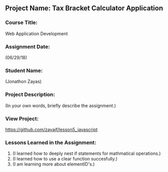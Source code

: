 ## Project Name:  Tax Bracket Calculator Application

### Course Title:
Web Application Development

### Assignment Date:  
(06/29/18)

### Student Name:  
(Jonathon Zayas)

### Project Description:
(In your own words, briefly describe the assignment.)

### View Project:
https://github.com/zayajf/lesson5_javascript

### Lessons Learned in the Assignment:
1. (I learned how to deeply nest if statements for mathmatical operations.)
2. (I learned how to use a clear function succesfully.)
3. (I am learning more about elementID's.)

